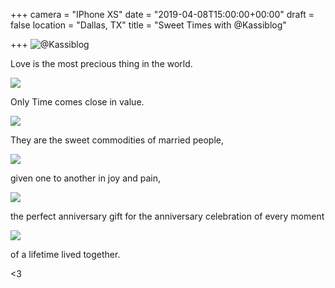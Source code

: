 +++
camera = "IPhone XS"
date = "2019-04-08T15:00:00+00:00"
draft = false
location = "Dallas, TX"
title = "Sweet Times with @Kassiblog"

+++
![@Kassiblog](https://res.cloudinary.com/tobyblog/image/upload/v1554756919/img/IMG_1565.jpg)
<!--more-->
Love is the most precious thing in the world.

![](https://res.cloudinary.com/tobyblog/image/upload/v1554756910/img/IMG_1558.jpg)

Only Time comes close in value.

![](https://res.cloudinary.com/tobyblog/image/upload/v1554756913/img/IMG_1480.jpg)

They are the sweet commodities of married people,

![](https://res.cloudinary.com/tobyblog/image/upload/v1554756912/img/IMG_1379.jpg)

given one to another in joy and pain,

![](https://res.cloudinary.com/tobyblog/image/upload/v1554756913/img/IMG_1360.jpg)

the perfect anniversary gift for the anniversary celebration of every moment 

![](https://res.cloudinary.com/tobyblog/image/upload/v1554756912/img/IMG_2327.jpg)

of a lifetime lived together. 

<3